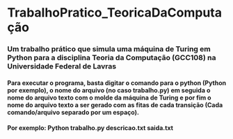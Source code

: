 # TrabalhoPratico_TeoricaDaComputação
### Um trabalho prático que simula uma máquina de Turing em Python para a disciplina Teoria da Computação (GCC108) na Universidade Federal de Lavras

#### Para executar o programa, basta digitar o comando para o python (Python por exemplo), o nome do arquivo (no caso trabalho.py) em seguida o nome do arquivo texto com o molde da máquina de Turing e por fim o nome do arquivo texto a ser gerado com as fitas de cada transição (Cada comando/arquivo separado por um espaço).
#### Por exemplo: Python trabalho.py descricao.txt saida.txt
